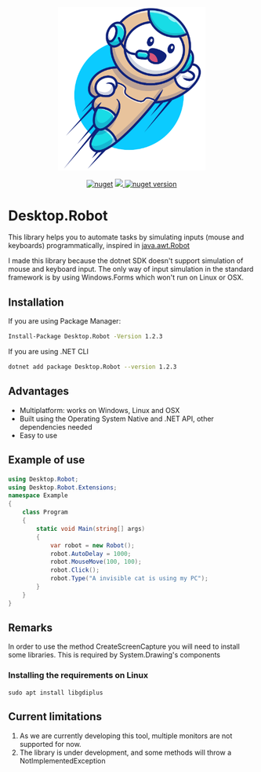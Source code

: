 <p align="center">
  <img src="Resources/logo.png" width="300px">
</p>
<p align="center">
    <a href="https://www.nuget.org/packages/Desktop.Robot"><img alt="nuget" src="https://img.shields.io/nuget/dt/Desktop.Robot.svg"></a>
<a href="https://www.codacy.com/gh/lucassklp/Desktop.Robot/dashboard?utm_source=github.com&amp;utm_medium=referral&amp;utm_content=lucassklp/Desktop.Robot&amp;utm_campaign=Badge_Grade">
        <img src="https://app.codacy.com/project/badge/Grade/985f1cdd1034486cbb00a3fd3e4fff19"/>
    </a>
    <a href="https://www.nuget.org/packages/Desktop.Robot"><img alt="nuget version" src="https://img.shields.io/nuget/v/Desktop.Robot.svg"></a>
</p>

# Desktop.Robot

This library helps you to automate tasks by simulating inputs (mouse and keyboards) programmatically, inspired in [java.awt.Robot](https://docs.oracle.com/javase/7/docs/api/java/awt/Robot.html)

I made this library because the dotnet SDK doesn't support simulation of mouse and keyboard input. The only way of input simulation in the standard framework is by using Windows.Forms which won't run on Linux or OSX.

## Installation

If you are using Package Manager:

```bash
Install-Package Desktop.Robot -Version 1.2.3
```

If you are using .NET CLI

```bash
dotnet add package Desktop.Robot --version 1.2.3
```


## Advantages
- Multiplatform: works on Windows, Linux and OSX
- Built using the Operating System Native and .NET API, other dependencies needed
- Easy to use


## Example of use

```csharp
using Desktop.Robot;
using Desktop.Robot.Extensions;
namespace Example
{
    class Program
    {
        static void Main(string[] args)
        {
            var robot = new Robot();
            robot.AutoDelay = 1000;
            robot.MouseMove(100, 100);
            robot.Click();
            robot.Type("A invisible cat is using my PC");
        }
    }
}
```

## Remarks
In order to use the method CreateScreenCapture you will need to install some libraries. This is required by System.Drawing's components

### Installing the requirements on Linux
```
sudo apt install libgdiplus
```

## Current limitations
1. As we are currently developing this tool, multiple monitors are not supported for now.
2. The library is under development, and some methods will throw a NotImplementedException
